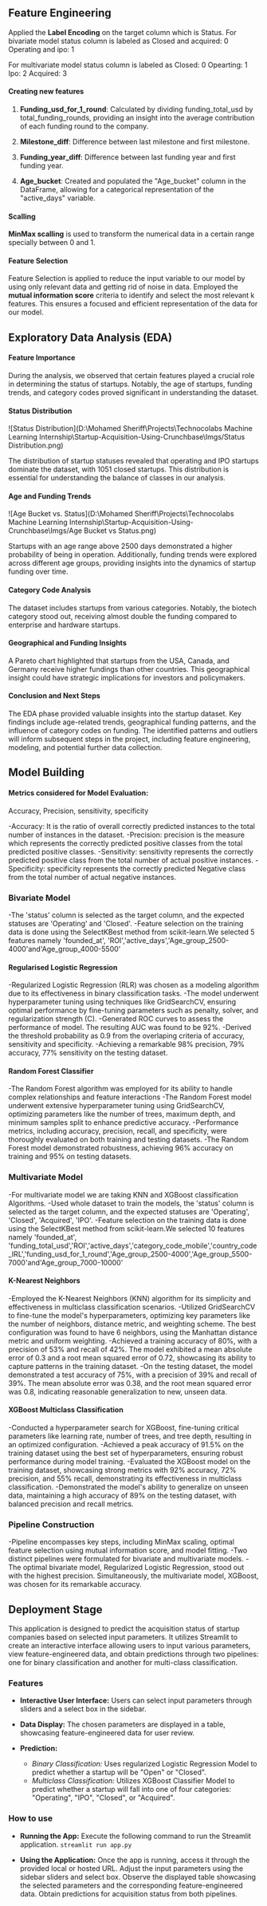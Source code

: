 ## Feature Engineering

Applied the **Label Encoding** on the target column which is Status.
For bivariate model status column is labeled as 
Closed and acquired: 0
Operating and ipo: 1

For multivariate model status column is labeled as 
Closed: 0
Opearting: 1
Ipo: 2
Acquired: 3


#### Creating new features
1. **Funding_usd_for_1_round**: Calculated by dividing funding_total_usd by total_funding_rounds, providing an insight into the average contribution of each funding round to the company.
2. **Milestone_diff**: Difference between last milestone and first milestone.

3. **Funding_year_diff**: Difference between last funding year and first funding year.

4. **Age_bucket**: Created and populated the "Age_bucket" column in the DataFrame, allowing for a categorical representation of the "active_days" variable.

#### Scalling
**MinMax scalling** is used to transform the numerical data in a certain range specially between 0 and 1.

#### Feature Selection
Feature Selection is applied to reduce the input variable to our model by using only relevant data and getting rid of noise in data.
Employed the **mutual information score** criteria to identify and select the most relevant k features. This ensures a focused and efficient representation of the data for our model.


## Exploratory Data Analysis (EDA)

#### Feature Importance
During the analysis, we observed that certain features played a crucial role in determining the status of startups. Notably, the age of startups, funding trends, and category codes proved significant in understanding the dataset.

#### Status Distribution
![Status Distribution](D:\Mohamed Sheriff\Projects\Technocolabs Machine Learning Internship\Startup-Acquisition-Using-Crunchbase\Imgs/Status Distribution.png)

The distribution of startup statuses revealed that operating and IPO startups dominate the dataset, with 1051 closed startups. This distribution is essential for understanding the balance of classes in our analysis.

#### Age and Funding Trends
![Age Bucket vs. Status](D:\Mohamed Sheriff\Projects\Technocolabs Machine Learning Internship\Startup-Acquisition-Using-Crunchbase\Imgs/Age Bucket vs Status.png)

Startups with an age range above 2500 days demonstrated a higher probability of being in operation. Additionally, funding trends were explored across different age groups, providing insights into the dynamics of startup funding over time.

#### Category Code Analysis
The dataset includes startups from various categories. Notably, the biotech category stood out, receiving almost double the funding compared to enterprise and hardware startups.

#### Geographical and Funding Insights
A Pareto chart highlighted that startups from the USA, Canada, and Germany receive higher fundings than other countries. This geographical insight could have strategic implications for investors and policymakers.

#### Conclusion and Next Steps
The EDA phase provided valuable insights into the startup dataset. Key findings include age-related trends, geographical funding patterns, and the influence of category codes on funding. The identified patterns and outliers will inform subsequent steps in the project, including feature engineering, modeling, and potential further data collection.


## Model Building

#### Metrics considered for Model Evaluation:
Accuracy, Precision, sensitivity, specificity

-Accuracy: It is the ratio of overall correctly predicted instances to the total number of instances in the dataset.
-Precision: precision is the measure which represents the correctly predicted positive classes from the total predicted positive classes.
-Sensitivity: sensitivity represents the correctly predicted positive class from the total number of actual positive instances.
-Specificity: specificity represents the correctly predicted Negative class from the total number of actual negative instances.

### Bivariate Model

-The 'status' column is selected as the target column, and the expected statuses are 'Operating' and 'Closed'.
-Feature selection on the training data is done using the SelectKBest method from scikit-learn.We selected 5 features namely 'founded_at',
 'ROI','active_days','Age_group_2500-4000'and'Age_group_4000-5500'

#### Regularised Logistic Regression

-Regularized Logistic Regression (RLR) was chosen as a modeling algorithm due to its effectiveness in binary classification tasks.
-The model underwent hyperparameter tuning using techniques like GridSearchCV, ensuring optimal performance by fine-tuning parameters such as penalty, solver, and regularization strength (C).
-Generated ROC curves to assess the performance of model. The resulting AUC was found to be 92%.
-Derived the threshold probability as 0.9 from the overlaping criteria of accuracy, sensitivity and specificity.
-Achieving a remarkable 98% precision, 79% accuracy, 77% sensitivity on the testing dataset.

#### Random Forest Classifier

-The Random Forest algorithm was employed for its ability to handle complex relationships and feature interactions
-The Random Forest model underwent extensive hyperparameter tuning using GridSearchCV, optimizing parameters like the number of trees,  maximum depth, and minimum samples split to enhance predictive accuracy.
-Performance metrics, including accuracy, precision, recall, and specificity, were thoroughly evaluated on both training and testing datasets.
-The Random Forest model demonstrated robustness, achieving 96% accuracy on training and 95% on testing datasets. 

### Multivariate Model

-For multivariate model we are taking KNN and XGBoost classification Algorithms.
-Used whole dataset to train the models, the 'status' column is selected as the target column, and the expected statuses are 'Operating', 'Closed', 'Acquired', 'IPO'.
-Feature selection on the training data is done using the SelectKBest method from scikit-learn.We selected 10 features namely 'founded_at',
'funding_total_usd','ROI','active_days','category_code_mobile','country_code_IRL','funding_usd_for_1_round','Age_group_2500-4000','Age_group_5500-7000'and'Age_group_7000-10000'
 
#### K-Nearest Neighbors 
 
-Employed the K-Nearest Neighbors (KNN) algorithm for its simplicity and effectiveness in multiclass classification scenarios.
-Utilized GridSearchCV to fine-tune the model's hyperparameters, optimizing key parameters like the number of neighbors, distance metric, and weighting scheme. The best configuration was found to have 6 neighbors, using the Manhattan distance metric and uniform weighting.
-Achieved a training accuracy of 80%, with a precision of 53% and recall of 42%. The model exhibited a mean absolute error of 0.3 and a root mean squared error of 0.72, showcasing its ability to capture patterns in the training dataset.
-On the testing dataset, the model demonstrated a test accuracy of 75%, with a precision of 39% and recall of 39%. The mean absolute error was 0.38, and the root mean squared error was 0.8, indicating reasonable generalization to new, unseen data.
 
#### XGBoost Multiclass Classification
 
-Conducted a hyperparameter search for XGBoost, fine-tuning critical parameters like learning rate, number of trees, and tree depth, resulting in an optimized configuration.
-Achieved a peak accuracy of 91.5% on the training dataset using the best set of hyperparameters, ensuring robust performance during model training.
-Evaluated the XGBoost model on the training dataset, showcasing strong metrics with 92% accuracy, 72% precision, and 55% recall, demonstrating its effectiveness in multiclass classification.
-Demonstrated the model's ability to generalize on unseen data, maintaining a high accuracy of 89% on the testing dataset, with balanced precision and recall metrics.

### Pipeline Construction

-Pipeline encompasses key steps, including MinMax scaling, optimal feature selection using mutual information score, and model fitting.
-Two distinct pipelines were formulated for bivariate and multivariate models.
-The optimal bivariate model, Regularized Logistic Regression, stood out with the highest precision. Simultaneously, the multivariate model, XGBoost, was chosen for its remarkable accuracy.

## Deployment Stage

This application is designed to predict the acquisition status of startup companies based on selected input parameters. It utilizes Streamlit to create an interactive interface allowing users to input various parameters, view feature-engineered data, and obtain predictions through two pipelines: one for binary classification and another for multi-class classification.

### Features

- **Interactive User Interface:** Users can select input parameters through sliders and a select box in the sidebar.

- **Data Display:** The chosen parameters are displayed in a table, showcasing feature-engineered data for user review.

- **Prediction:**
  - _Binary Classification:_ Uses regularized Logistic Regression Model to predict whether a startup will be "Open" or "Closed".
  - _Multiclass Classification:_ Utilizes XGBoost Classifier Model to predict whether a startup will fall into one of four categories: "Operating", "IPO", "Closed", or "Acquired".

### How to use

- **Running the App:** Execute the following command to run the Streamlit application.
  `streamlit run app.py`

- **Using the Application:** Once the app is running, access it through the provided local or hosted URL. Adjust the input parameters using the sidebar sliders and select box. Observe the displayed table showcasing the selected parameters and the corresponding feature-engineered data. Obtain predictions for acquisition status from both pipelines.
